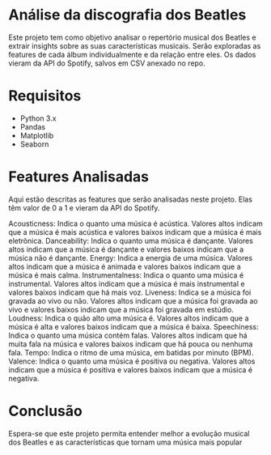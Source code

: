 # Análise da discografia dos Beatles

Este projeto tem como objetivo analisar o repertório musical dos Beatles e extrair insights sobre as suas características musicais. Serão exploradas as features de cada álbum individualmente e da relação entre eles. Os dados vieram da API do Spotify, salvos em CSV anexado no repo.

# Requisitos
- Python 3.x
- Pandas
- Matplotlib
- Seaborn

# Features Analisadas

Aqui estão descritas as features que serão analisadas neste projeto. Elas têm valor de 0 a 1 e vieram da API do Spotify.

Acousticness: Indica o quanto uma música é acústica. Valores altos indicam que a música é mais acústica e valores baixos indicam que a música é mais eletrônica.
Danceability: Indica o quanto uma música é dançante. Valores altos indicam que a música é dançante e valores baixos indicam que a música não é dançante.
Energy: Indica a energia de uma música. Valores altos indicam que a música é animada e valores baixos indicam que a música é mais calma.
Instrumentalness: Indica o quanto uma música é instrumental. Valores altos indicam que a música é mais instrumental e valores baixos indicam que há mais voz.
Liveness: Indica se a música foi gravada ao vivo ou não. Valores altos indicam que a música foi gravada ao vivo e valores baixos indicam que a música foi gravada em estúdio.
Loudness: Indica o quão alto uma música é. Valores altos indicam que a música é alta e valores baixos indicam que a música é baixa.
Speechiness: Indica o quanto uma música contém falas. Valores altos indicam que há muita fala na música e valores baixos indicam que há pouca ou nenhuma fala.
Tempo: Indica o ritmo de uma música, em batidas por minuto (BPM).
Valence: Indica o quanto uma música é positiva ou negativa. Valores altos indicam que a música é positiva e valores baixos indicam que a música é negativa.

# Conclusão
Espera-se que este projeto permita entender melhor a evolução musical dos Beatles e as características que tornam uma música mais popular
